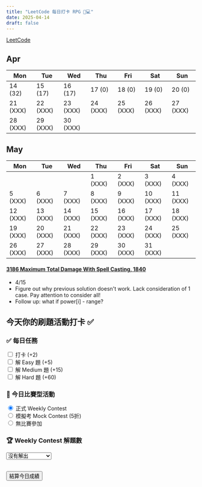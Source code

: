 ```yaml
---
title: "LeetCode 每日打卡 RPG 🎯💻"
date: 2025-04-14
draft: false
---
```


<a href="https://leetcode.com/" target="_blank">LeetCode</a>

## Apr
| Mon | Tue | Wed | Thu | Fri | Sat | Sun |  
| --------- | --------- | --------- | --------- | --------- | --------- | --------- |
| 14 (32)   | 15 (17)   | 16 (17)   | 17 (0)    | 18 (0)    | 19 (0)    | 20 (0)    |
| 21 (XXX)  | 22 (XXX)  | 23 (XXX)  | 24 (XXX)  | 25 (XXX)  | 26 (XXX)  | 27 (XXX)  |
| 28 (XXX)  | 29 (XXX)  | 30 (XXX)  |

## May
| Mon | Tue | Wed | Thu | Fri | Sat  | Sun |  
| --------- | --------- | ---------- | --------- | --------- | --------- | --------- |
|           |           |            | 1 (XXX)   | 2 (XXX)   | 3 (XXX)   | 4 (XXX)   |
| 5 (XXX)   | 6 (XXX)   | 7 (XXX)    | 8 (XXX)   | 9 (XXX)   | 10 (XXX)  | 11 (XXX) |
| 12 (XXX)  | 13 (XXX)  | 14 (XXX)   | 15 (XXX)  | 16 (XXX)  | 17 (XXX)  | 18 (XXX) |
| 19 (XXX)  | 20 (XXX)  | 21 (XXX)   | 22 (XXX)  | 23 (XXX)  | 24 (XXX)  | 25 (XXX) |
| 26 (XXX)  | 27 (XXX)  | 28 (XXX)   | 29 (XXX)  | 30 (XXX)  | 31 (XXX)  |



#### <a href="https://leetcode.com/problems/maximum-total-damage-with-spell-casting/" target="_blank">3186 Maximum Total Damage With Spell Casting, 1840</a>
- 4/15
- Figure out why previous solution doesn't work. Lack consideration of 1 case. Pay attention to consider all!
- Follow up: what if power[i] - range?

## 今天你的刷題活動打卡 ✅

<form id="lc-activity-form">

### ✅ 每日任務

<input type="checkbox" id="daily_checkin"> 打卡 (+2)<br>
<input type="checkbox" id="easy_solved"> 解 Easy 題 (+5)<br>
<input type="checkbox" id="medium_solved"> 解 Medium 題 (+15)<br>
<input type="checkbox" id="hard_solved"> 解 Hard 題 (+60)<br>

### 🎯 今日比賽型活動

<input type="radio" name="contest_type" id="contest_official" value="official" checked> 正式 Weekly Contest<br>
<input type="radio" name="contest_type" id="contest_mock" value="mock"> 模擬考 Mock Contest (5折)<br>
<input type="radio" name="contest_type" id="contest_none" value="none"> 無比賽參加<br>

### 🏆 Weekly Contest 解題數

<select id="weekly_contest_solved">
  <option value="0">沒有解出</option>
  <option value="1">解出 1 題 (+15)</option>
  <option value="2">解出 2 題 (+50)</option>
  <option value="3">解出 3 題 (+200)</option>
  <option value="4">解出 4 題 (+500)</option>
</select>

<br>
<br>

<button type="button" onclick="calculateLCPoints()">結算今日成績</button>

</form>

<p id="lc-result" style="margin-top:20px; font-size: 18px; font-weight: bold;"></p>
<p id="lc-title" style="font-size: 16px;"></p>

<script>
function calculateLCPoints() {
  let points = 0;

  // 日常活動分數
  if (document.getElementById('daily_checkin').checked) { points += 2; }
  if (document.getElementById('easy_solved').checked) { points += 5; }
  if (document.getElementById('medium_solved').checked) { points += 15; }
  if (document.getElementById('hard_solved').checked) { points += 60; }

  // Weekly Contest 解題數
  const contestSolved = parseInt(document.getElementById('weekly_contest_solved').value);
  let contestPoints = 0;
  if (contestSolved === 1) { contestPoints = 15; }
  else if (contestSolved === 2) { contestPoints = 50; }
  else if (contestSolved === 3) { contestPoints = 200; }
  else if (contestSolved === 4) { contestPoints = 500; }

  // 判斷正式/模擬/無參加
  const contestType = document.querySelector('input[name="contest_type"]:checked').value;
  let contestMessage = "";
  
  if (contestType === "official") {
    contestMessage = "征戰正式戰場，氣勢如虹！🏆";
  } else if (contestType === "mock") {
    contestPoints = Math.floor(contestPoints * 0.5); // 模擬考打五折
    contestMessage = "模擬戰場訓練，未來主力！🛡️";
  } else if (contestType === "none") {
    // 沒有參加任何比賽，只顯示鼓勵訊息
    contestMessage = "休息是為了走更長遠的路！🌱";
    contestPoints = 0;  // **只有當 contest_type 是 none 時才硬設 0**
  }

  points += contestPoints;

  // 顯示總分
  document.getElementById('lc-result').innerText = "今日 LC 活動總分：" + points + " 分";

  // 決定頭銜
  let title = "";
  if (points >= 300) {
    title = "少林心經 📜🧘‍♂️";
  } else if (points >= 200) {
    title = "易筋經 🧘‍♂️";
  } else if (points >= 80) {
    title = "一拍兩散掌 🫳💥";
  } else if (points >= 30) {
    title = "大力金剛掌 💪";
  } else if (points > 0) {
    title = "羅漢拳 🥋";
  } else {
    title = "尚未入門的小師弟 🌱";
  }

  document.getElementById('lc-title').innerHTML = 
    "今日頭銜：" + title  + "<br>" + contestMessage;
}
</script>
